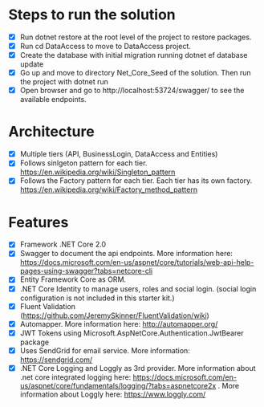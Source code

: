 Steps to run the solution
=====
- [x] Run dotnet restore at the root level of the project to restore packages.
- [x] Run cd DataAccess to move to DataAccess project.
- [x] Create the database with initial migration running dotnet ef database update
- [x] Go up and move to directory Net_Core_Seed of the solution. Then run the project with dotnet run
- [x] Open browser and go to http://localhost:53724/swagger/ to see the available endpoints.

Architecture
=====
- [x] Multiple tiers (API, BusinessLogin, DataAccess and Entities)
- [x] Follows sinlgeton pattern for each tier. https://en.wikipedia.org/wiki/Singleton_pattern
- [x] Follows the Factory pattern for each tier. Each tier has its own factory. https://en.wikipedia.org/wiki/Factory_method_pattern

Features
=====
- [x] Framework .NET Core 2.0
- [x] Swagger to document the api endpoints. More information here: https://docs.microsoft.com/en-us/aspnet/core/tutorials/web-api-help-pages-using-swagger?tabs=netcore-cli
- [x] Entity Framework Core as ORM.
- [x] .NET Core Identity to manage users, roles and social login. (social login configuration is not included in this starter kit.)
- [x] Fluent Validation (https://github.com/JeremySkinner/FluentValidation/wiki)
- [x] Automapper. More information here: http://automapper.org/
- [x] JWT Tokens using Microsoft.AspNetCore.Authentication.JwtBearer package
- [x] Uses SendGrid for email service. More information: https://sendgrid.com/
- [x] .NET Core Logging and Loggly as 3rd provider. More information about .net core integrated logging here: https://docs.microsoft.com/en-us/aspnet/core/fundamentals/logging/?tabs=aspnetcore2x . More information about Loggly here: https://www.loggly.com/
